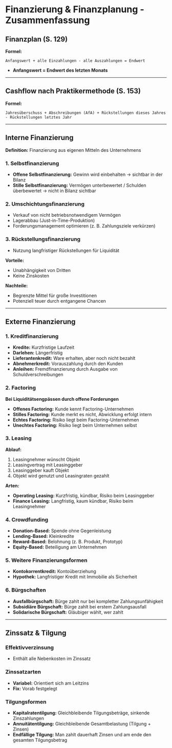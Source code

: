 # Finanzierung & Finanzplanung - Zusammenfassung

## Finanzplan (S. 129)

**Formel:**

```
Anfangswert + alle Einzahlungen - alle Auszahlungen = Endwert
```

* **Anfangswert = Endwert des letzten Monats**

---

## Cashflow nach Praktikermethode (S. 153)

**Formel:**

```
Jahresüberschuss + Abschreibungen (AfA) + Rückstellungen dieses Jahres - Rückstellungen letztes Jahr
```

---

## Interne Finanzierung

**Definition:** Finanzierung aus eigenen Mitteln des Unternehmens

### 1. Selbstfinanzierung

* **Offene Selbstfinanzierung:** Gewinn wird einbehalten → sichtbar in der Bilanz
* **Stille Selbstfinanzierung:** Vermögen unterbewertet / Schulden überbewertet → nicht in Bilanz sichtbar

### 2. Umschichtungsfinanzierung

* Verkauf von nicht betriebsnotwendigem Vermögen
* Lagerabbau (Just-in-Time-Produktion)
* Forderungsmanagement optimieren (z. B. Zahlungsziele verkürzen)

### 3. Rückstellungsfinanzierung

* Nutzung langfristiger Rückstellungen für Liquidität

**Vorteile:**

* Unabhängigkeit von Dritten
* Keine Zinskosten

**Nachteile:**

* Begrenzte Mittel für große Investitionen
* Potenziell teuer durch entgangene Chancen

---

## Externe Finanzierung

### 1. Kreditfinanzierung

* **Kredite:** Kurzfristige Laufzeit
* **Darlehen:** Längerfristig
* **Lieferantenkredit:** Ware erhalten, aber noch nicht bezahlt
* **Abnehmerkredit:** Vorauszahlung durch den Kunden
* **Anleihen:** Fremdfinanzierung durch Ausgabe von Schuldverschreibungen

### 2. Factoring

**Bei Liquiditätsengpässen durch offene Forderungen**

* **Offenes Factoring:** Kunde kennt Factoring-Unternehmen
* **Stilles Factoring:** Kunde merkt es nicht, Abwicklung erfolgt intern
* **Echtes Factoring:** Risiko liegt beim Factoring-Unternehmen
* **Unechtes Factoring:** Risiko liegt beim Unternehmen selbst

### 3. Leasing

**Ablauf:**

1. Leasingnehmer wünscht Objekt
2. Leasingvertrag mit Leasinggeber
3. Leasinggeber kauft Objekt
4. Objekt wird genutzt und Leasingraten gezahlt

**Arten:**

* **Operating Leasing:** Kurzfristig, kündbar, Risiko beim Leasinggeber
* **Finance Leasing:** Langfristig, kaum kündbar, Risiko beim Leasingnehmer

### 4. Crowdfunding

* **Donation-Based:** Spende ohne Gegenleistung
* **Lending-Based:** Kleinkredite
* **Reward-Based:** Belohnung (z. B. Produkt, Prototyp)
* **Equity-Based:** Beteiligung am Unternehmen

### 5. Weitere Finanzierungsformen

* **Kontokorrentkredit:** Kontoüberziehung
* **Hypothek:** Langfristiger Kredit mit Immobilie als Sicherheit

### 6. Bürgschaften

* **Ausfallbürgschaft:** Bürge zahlt nur bei kompletter Zahlungsunfähigkeit
* **Subsidiäre Bürgschaft:** Bürge zahlt bei erstem Zahlungsausfall
* **Solidarische Bürgschaft:** Gläubiger wählt, wer zahlt

---

## Zinssatz & Tilgung

### Effektivverzinsung

* Enthält alle Nebenkosten im Zinssatz

### Zinssatzarten

* **Variabel:** Orientiert sich am Leitzins
* **Fix:** Vorab festgelegt

### Tilgungsformen

* **Kapitalratentilgung:** Gleichbleibende Tilgungsbeträge, sinkende Zinszahlungen
* **Annuitätentilgung:** Gleichbleibende Gesamtbelastung (Tilgung + Zinsen)
* **Endfällige Tilgung:** Man zahlt dauerhaft Zinsen und am ende den gesamten Tilgungsbetrag

